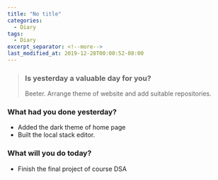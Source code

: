 ```yaml
---
title: "No title"
categories:
  - Diary
tags:
  - Diary
excerpt_separator: <!--more-->
last_modified_at: 2019-12-28T00:00:52-08:00
---
```

> ### Is yesterday a valuable day for you?
> Beeter. Arrange theme of website and add suitable repositories.
<!--more-->


### What had you done yesterday?

* Added the dark theme of home page
* Built the local stack editor.

### What will you do today?

- Finish the final project of course DSA
